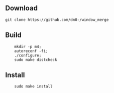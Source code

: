 ## Download
```
git clone https://github.com/dm0-/window_merge 
```
## Build
```
    mkdir -p m4;
    autoreconf -fi;
    ./configure;
    sudo make distcheck
```
## Install
```
    sudo make install
```

